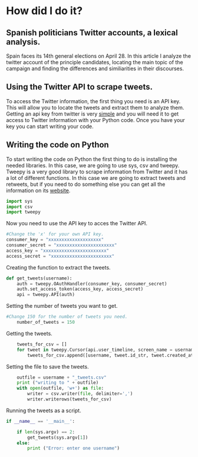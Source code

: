 # How did I do it?
## Spanish politicians Twitter accounts, a lexical analysis.

Spain faces its 14th general elections on April 28. In this article I analyze the twitter account of the principle candidates, locating the main topic of the campaign and finding the differences and similiarities in their discourses.

## Using the Twitter API to scrape tweets.

To access the Twitter information, the first thing you need is an API key. This will allow you to locate the tweets and extract them to analyze them. Getting an api key from twitter is very [simple](https://developer.twitter.com/en/docs/basics/authentication/guides/access-tokens.html) and you will need it to get access to Twitter information with your Python code. Once you have your key you can start writing your code.

## Writing the code on Python
To start writing the code on Python the first thing to do is installing the needed libraries. In this case, we are going to use sys, csv and tweepy. Tweepy is a very good library to scrape information from Twitter and it has a lot of different functions. In this case we are going to extract tweets and retweets, but if you need to do something else you can get all the information on its [website](https://www.tweepy.org/).

```python
import sys
import csv
import tweepy
```
Now you need to use the API key to acces the Twitter API.
```python
#Change the 'x' for your own API key.
consumer_key = "xxxxxxxxxxxxxxxxxxxx"
consumer_secret = "xxxxxxxxxxxxxxxxxxxxxx"
access_key = "xxxxxxxxxxxxxxxxxxxxxxxx"
access_secret = "xxxxxxxxxxxxxxxxxxxxxxx"
```
Creating the function to extract the tweets.
```python
def get_tweets(username):
    auth = tweepy.OAuthHandler(consumer_key, consumer_secret)
    auth.set_access_token(access_key, access_secret)
    api = tweepy.API(auth)
```
Setting the number of tweets you want to get.
```python
#Change 150 for the number of tweets you need.
    number_of_tweets = 150
```
Getting the tweets.
```python
    tweets_for_csv = []
    for tweet in tweepy.Cursor(api.user_timeline, screen_name = username).items(number_of_tweets):
        tweets_for_csv.append([username, tweet.id_str, tweet.created_at, tweet.text.encode("utf-8")])
```
Setting the file to save the tweets.
```python
    outfile = username + "_tweets.csv"
    print ("writing to " + outfile)
    with open(outfile, 'w+') as file:
        writer = csv.writer(file, delimiter=',')
        writer.writerows(tweets_for_csv)
```
Running the tweets as a script.
```python
if __name__ == '__main__':

    if len(sys.argv) == 2:
        get_tweets(sys.argv[1])
    else:
        print ("Error: enter one username")
```
